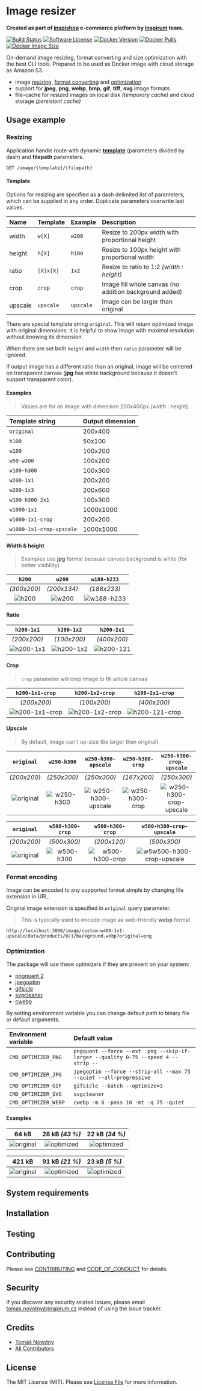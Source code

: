 # Image resizer

**Created as part of [inspishop][link-inspishop] e-commerce platform by [inspirum][link-inspirum] team.**

[![Build Status][ico-travis]][link-travis]
[![Software License][ico-license]][link-licence]
[![Docker Version][ico-docker-hub-version]][link-docker-hub]
[![Docker Pulls][ico-docker-hub-downloads]][link-docker-hub]
[![Docker Image Size][ico-docker-hub-size]][link-docker-hub]

On-demand image resizing, format converting and size optimization with the best CLI tools. 
Prepared to be used as Docker image with cloud storage as Amazon S3.

- image [resizing](#resizing), [format converting](#format-encoding) and [optimization](#optimization)
- support for **jpeg**, **png**, **webp**, **bmp**, **gif**, **tiff**, **svg** image formats
- file-cache for resized images on local disk *(temporary cache)* and cloud storage *(persistent cache)*


## Usage example


### Resizing

Application handle route with dynamic [**template**](#template) (parameters divided by dash) and **filepath** parameters.
```
GET /image/{template}/{filepath}
```


#### Template

Options for resizing are specified as a dash delimited list of parameters, which can be supplied in any order. 
Duplicate parameters overwrite last values.

| Name | Template | Example | Description  |
| :--- | :--- | :--- | :--- |
| width | `w[X]` | `w200` | Resize to 200px width with proportional height |
| height| `h[X]` | `h100` | Resize to 100px height with proportional width |
| ratio | `[X]x[X]` | `1x2` |  Resize to ratio to 1:2 *(width : height)* |
| crop | `crop` | `crop` | Image fill whole canvas (no addition background added) |
| upscale | `upscale` | `upscale` | Image can be larger than original |

There are special template string `original`. This will return optimized image with original dimensions.
It is helpful to show image with maximal resolution without knowing its dimension.

When there are set both `height` and `width` then `ratio` parameter will be ignored.

If output image has a different ratio than an original, image will be centered on transparent canvas (**jpg** has white background because it doesn't support transparent color).


#### Examples

> Values are for an image with dimension 200x400px (width : height).

| Template string | Output dimension |
| :--- | :--- | 
| `original` | 200x400 |
| `h100` | 50x100 |
| `w100` |  100x200 |
| `w50-w200` |  100x200 |
| `w100-h300` | 100x300 |
| `w200-1x1` | 200x200 |
| `w200-1x3` | 200x600 |
| `w100-h300-2x1` | 100x300 |
| `w1000-1x1` | 1000x1000 |
| `w1000-1x1-crop` | 200x200 |
| `w1000-1x1-crop-upscale` | 1000x1000 |


#### Width & height

> Examples use **jpg** format because canvas background is white (for better visibility)

| `h200` | `w200` | `w188-h233` |
| :---: | :---: | :---: |
| *(300x200)* | *(200x134)*  | *(188x233)* |
| ![h200](https://github.com/inspirum/assets/raw/master/image-resizer-go/img/sizes/h200.jpg) | ![w200](https://github.com/inspirum/assets/raw/master/image-resizer-go/img/sizes/w200.jpg) | ![w188-h233](https://github.com/inspirum/assets/raw/master/image-resizer-go/img/sizes/w188-h233.jpg) |


#### Ratio


| `h200-1x1` | `h200-1x2` | `h200-2x1` |
| :---: | :---: | :---: |
| *(200x200)* | *(100x200)*  | *(400x200)* |
| ![h200-1x1](https://github.com/inspirum/assets/raw/master/image-resizer-go/img/ratio/h200-1x1.jpg) | ![h200-1x2](https://github.com/inspirum/assets/raw/master/image-resizer-go/img/ratio/h200-1x2.jpg) | ![h200-121](https://github.com/inspirum/assets/raw/master/image-resizer-go/img/ratio/h200-2x1.jpg) |


#### Crop

> `crop` parameter will crop image to fill whole canvas 

| `h200-1x1-crop` | `h200-1x2-crop` | `h200-2x1-crop` |
| :---: | :---: | :---: |
| *(200x200)* | *(100x200)*  | *(400x200)* |
| ![h200-1x1-crop](https://github.com/inspirum/assets/raw/master/image-resizer-go/img/ratio/h200-1x1-crop.jpg) | ![h200-1x2-crop](https://github.com/inspirum/assets/raw/master/image-resizer-go/img/ratio/h200-1x2-crop.jpg) | ![h200-121-crop](https://github.com/inspirum/assets/raw/master/image-resizer-go/img/ratio/h200-2x1-crop.jpg) |


#### Upscale

> By default, image can't up-size (be larger than original) 

| `original` | `w250-h300` | `w250-h300-upscale` | `w250-h300-crop` | `w250-h300-crop-upscale` |
| :---: | :---: | :---: | :---: | :---: |
| *(200x200)* | *(250x300)*  | *(250x300)* | *(167x200)* | *(250x300)*  |
| ![original](https://github.com/inspirum/assets/raw/master/image-resizer-go/img/upsize/original.jpg) | ![w250-h300](https://github.com/inspirum/assets/raw/master/image-resizer-go/img/upsize/w250-h300.jpg) | ![w250-h300-upscale](https://github.com/inspirum/assets/raw/master/image-resizer-go/img/upsize/w250-h300-upscale.jpg) | ![w250-h300-crop](https://github.com/inspirum/assets/raw/master/image-resizer-go/img/upsize/w250-h300-crop.jpg) | ![w250-h300-crop-upscale](https://github.com/inspirum/assets/raw/master/image-resizer-go/img/upsize/w250-h300-crop-upscale.jpg) |

| `original` | `w500-h300-crop` |`w500-h300-crop` | `w500-h300-crop-upscale` | 
| :---: | :---: | :---: | :---: |
| *(200x200)* |  *(500x300)* | *(200x120)* | *(500x300)* |
| ![original](https://github.com/inspirum/assets/raw/master/image-resizer-go/img/upsize/original.jpg) | ![w500-h300](https://github.com/inspirum/assets/raw/master/image-resizer-go/img/upsize/w500-h300.jpg) | ![w500-h300-crop](https://github.com/inspirum/assets/raw/master/image-resizer-go/img/upsize/w500-h300-crop.jpg) | ![w5w500-h300-crop-upscale](https://github.com/inspirum/assets/raw/master/image-resizer-go/img/upsize/w500-h300-crop-upscale.jpg) |


### Format encoding

Image can be encoded to any supported format simple by changing file extension in URL.

Original image extension is specified in `original` query parameter.

> This is typically used to encode image as web-friendly **webp** format
```
http://localhost:3000/image/custom-w400-1x1-upscale/data/products/0/1/background.webp?original=png
```


### Optimization

The package will use these optimizers if they are present on your system:

- [pngquant 2](https://pngquant.org)
- [jpegoptim](http://freecode.com/projects/jpegoptim)
- [gifsicle](http://www.lcdf.org/gifsicle)
- [svgcleaner](https://github.com/RazrFalcon/svgcleaner)
- [cwebp](https://developers.google.com/speed/webp/docs/cwebp)

By setting environment variable you can change default path to binary file or default arguments. 

| Environment variable | Default value |
| :--- | :--- | 
| `CMD_OPTIMIZER_PNG` | `pngquant --force --ext .png --skip-if-larger --quality 0-75 --speed 4 --strip --` |
| `CMD_OPTIMIZER_JPG` | `jpegoptim --force --strip-all --max 75 --quiet --all-progressive` |
| `CMD_OPTIMIZER_GIF` | `gifsicle --batch --optimize=3` |
| `CMD_OPTIMIZER_SVG` | `svgcleaner` |
| `CMD_OPTIMIZER_WEBP` | `cwebp -m 6 -pass 10 -mt -q 75 -quiet` |


#### Examples

| 64 kB | 28 kB *(43 %)* | 22 kB *(34 %)* |
| :---: | :---: | :---: |
| ![original](https://github.com/inspirum/assets/raw/master/image-resizer-go/img/optimize/jpg_optimized.jpg) | ![optimized](https://github.com/inspirum/assets/raw/master/image-resizer-go/img/optimize/jpg_optimized.jpg) | ![optimized](https://github.com/inspirum/assets/raw/master/image-resizer-go/img/optimize/jpg_optimized.webp) |

| 421 kB | 91 kB *(21 %)* | 23 kB *(5 %)* |
| :---: | :---: | :---: |
| ![original](https://github.com/inspirum/assets/raw/master/image-resizer-go/img/optimize/png_original.png) | ![optimized](https://github.com/inspirum/assets/raw/master/image-resizer-go/img/optimize/png_optimized.png) | ![optimized](https://github.com/inspirum/assets/raw/master/image-resizer-go/img/optimize/png_optimized.webp) |


## System requirements


## Installation


## Testing


## Contributing

Please see [CONTRIBUTING][link-contributing] and [CODE_OF_CONDUCT][link-code-of-conduct] for details.


## Security

If you discover any security related issues, please email tomas.novotny@inspirum.cz instead of using the issue tracker.


## Credits

- [Tomáš Novotný](https://github.com/tomas-novotny)
- [All Contributors][link-contributors]


## License

The MIT License (MIT). Please see [License File][link-licence] for more information.


[ico-license]:              https://img.shields.io/github/license/inspirum/image-resizer-go.svg?style=flat-square&colorB=blue
[ico-travis]:               https://img.shields.io/travis/inspirum/image-resizer-go/master.svg?branch=master&style=flat-square
[ico-docker-hub-version]:   https://img.shields.io/docker/v/inspirum/image-resizer?sort=semver&style=flat-square&label=docker%20tag
[ico-docker-hub-size]:      https://img.shields.io/docker/image-size/inspirum/image-resizer?style=flat-square&label=docker%20image%20size
[ico-docker-hub-downloads]: https://img.shields.io/docker/pulls/inspirum/image-resizer?style=flat-square


[link-author]:              https://github.com/inspirum
[link-contributors]:        https://github.com/inspirum/image-resizer-go/contributors
[link-licence]:             ./LICENSE.md
[link-changelog]:           ./CHANGELOG.md
[link-contributing]:        ./docs/CONTRIBUTING.md
[link-code-of-conduct]:     /docs/CODE_OF_CONDUCT.md
[link-travis]:              https://travis-ci.org/inspirum/image-resizer-go
[link-docker-hub]:          https://hub.docker.com/repository/docker/inspirum/image-resizer/tags?page=1
[link-inspishop]:           https://www.inspishop.cz/
[link-inspirum]:            https://www.inspirum.cz/
